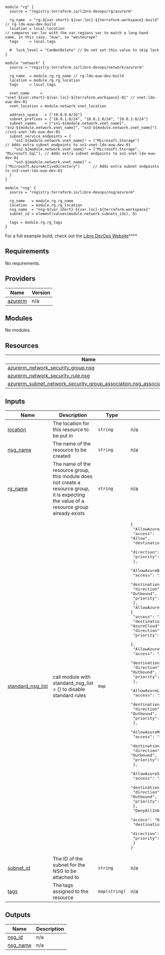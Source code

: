 ```hcl
module "rg" {
  source = "registry.terraform.io/libre-devops/rg/azurerm"

  rg_name  = "rg-${var.short}-${var.loc}-${terraform.workspace}-build" // rg-ldo-euw-dev-build
  location = local.location                                            // compares var.loc with the var.regions var to match a long-hand name, in this case, "euw", so "westeurope"
  tags     = local.tags

  #  lock_level = "CanNotDelete" // Do not set this value to skip lock
}

module "network" {
  source = "registry.terraform.io/libre-devops/network/azurerm"

  rg_name  = module.rg.rg_name // rg-ldo-euw-dev-build
  location = module.rg.rg_location
  tags     = local.tags

  vnet_name     = "vnet-${var.short}-${var.loc}-${terraform.workspace}-01" // vnet-ldo-euw-dev-01
  vnet_location = module.network.vnet_location

  address_space   = ["10.0.0.0/16"]
  subnet_prefixes = ["10.0.1.0/24", "10.0.2.0/24", "10.0.3.0/24"]
  subnet_names    = ["sn1-${module.network.vnet_name}", "sn2-${module.network.vnet_name}", "sn3-${module.network.vnet_name}"] //sn1-vnet-ldo-euw-dev-01
  subnet_service_endpoints = {
    "sn1-${module.network.vnet_name}" = ["Microsoft.Storage"]                   // Adds extra subnet endpoints to sn1-vnet-ldo-euw-dev-01
    "sn2-${module.network.vnet_name}" = ["Microsoft.Storage", "Microsoft.Sql"], // Adds extra subnet endpoints to sn2-vnet-ldo-euw-dev-01
    "sn3-${module.network.vnet_name}" = ["Microsoft.AzureActiveDirectory"]      // Adds extra subnet endpoints to sn3-vnet-ldo-euw-dev-01
  }
}

module "nsg" {
  source = "registry.terraform.io/libre-devops/nsg/azurerm"

  rg_name   = module.rg.rg_name
  location  = module.rg.rg_location
  nsg_name  = "nsg-${var.short}-${var.loc}-${terraform.workspace}"
  subnet_id = element(values(module.network.subnets_ids), 0)

  tags = module.rg.rg_tags
}
```

For a full example build, check out the [Libre DevOps Website](https://www.libredevops.org/quickstart/utils/terraform/using-lbdo-tf-modules-example.html)****

## Requirements

No requirements.

## Providers

| Name | Version |
|------|---------|
| <a name="provider_azurerm"></a> [azurerm](#provider\_azurerm) | n/a |

## Modules

No modules.

## Resources

| Name | Type |
|------|------|
| [azurerm_network_security_group.nsg](https://registry.terraform.io/providers/hashicorp/azurerm/latest/docs/resources/network_security_group) | resource |
| [azurerm_network_security_rule.nsg](https://registry.terraform.io/providers/hashicorp/azurerm/latest/docs/resources/network_security_rule) | resource |
| [azurerm_subnet_network_security_group_association.nsg_association](https://registry.terraform.io/providers/hashicorp/azurerm/latest/docs/resources/subnet_network_security_group_association) | resource |

## Inputs

| Name | Description | Type | Default | Required |
|------|-------------|------|---------|:--------:|
| <a name="input_location"></a> [location](#input\_location) | The location for this resource to be put in | `string` | n/a | yes |
| <a name="input_nsg_name"></a> [nsg\_name](#input\_nsg\_name) | The name of the resource to be created | `string` | n/a | yes |
| <a name="input_rg_name"></a> [rg\_name](#input\_rg\_name) | The name of the resource group, this module does not create a resource group, it is expecting the value of a resource group already exists | `string` | n/a | yes |
| <a name="input_standard_nsg_list"></a> [standard\_nsg\_list](#input\_standard\_nsg\_list) | call module with standard\_nsg\_list = {} to disable standard rules | `map` | <pre>{<br>  "AllowAzureActiveDirectoryOutbound": {<br>    "access": "Allow",<br>    "destination_address_prefix": "AzureActiveDirectory",<br>    "direction": "Outbound",<br>    "priority": "4050"<br>  },<br>  "AllowAzureBackupOutbound": {<br>    "access": "Allow",<br>    "destination_address_prefix": "AzureBackup",<br>    "direction": "Outbound",<br>    "priority": "4045"<br>  },<br>  "AllowAzureCloudOutbound": {<br>    "access": "Allow",<br>    "destination_address_prefix": "AzureCloud",<br>    "direction": "Outbound",<br>    "priority": "4040"<br>  },<br>  "AllowAzureKeyVaultOutbound": {<br>    "access": "Allow",<br>    "destination_address_prefix": "AzureKeyVault",<br>    "direction": "Outbound",<br>    "priority": "4035"<br>  },<br>  "AllowAzureLoadBalancerOutbound": {<br>    "access": "Allow",<br>    "destination_address_prefix": "AzureLoadBalancer",<br>    "direction": "Outbound",<br>    "priority": "4030"<br>  },<br>  "AllowAzureMonitorOutbound": {<br>    "access": "Allow",<br>    "destination_address_prefix": "AzureMonitor",<br>    "direction": "Outbound",<br>    "priority": "4025"<br>  },<br>  "AllowAzureStorageOutbound": {<br>    "access": "Allow",<br>    "destination_address_prefix": "Storage",<br>    "direction": "Outbound",<br>    "priority": "4020"<br>  },<br>  "DenyAllInbound": {<br>    "access": "Deny",<br>    "destination_address_prefix": "*",<br>    "direction": "Inbound",<br>    "priority": "4096"<br>  }<br>}</pre> | no |
| <a name="input_subnet_id"></a> [subnet\_id](#input\_subnet\_id) | The ID of the subnet for the NSG to be attached to | `string` | n/a | yes |
| <a name="input_tags"></a> [tags](#input\_tags) | The tags assigned to the resource | `map(string)` | n/a | yes |

## Outputs

| Name | Description |
|------|-------------|
| <a name="output_nsg_id"></a> [nsg\_id](#output\_nsg\_id) | n/a |
| <a name="output_nsg_name"></a> [nsg\_name](#output\_nsg\_name) | n/a |
